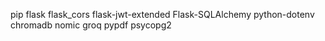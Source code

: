 pip
flask
flask_cors
flask-jwt-extended
Flask-SQLAlchemy
python-dotenv
chromadb
nomic
groq
pypdf
psycopg2
